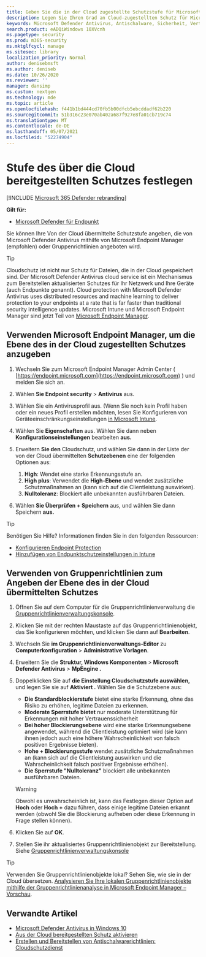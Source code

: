 ```yaml
---
title: Geben Sie die in der Cloud zugestellte Schutzstufe für Microsoft Defender Antivirus
description: Legen Sie Ihren Grad an Cloud-zugestellten Schutz für Microsoft Defender Antivirus.
keywords: Microsoft Defender Antivirus, Antischalware, Sicherheit, Verteidiger, Cloud, Aggressivität, Schutzstufe
search.product: eADQiWindows 10XVcnh
ms.pagetype: security
ms.prod: m365-security
ms.mktglfcycl: manage
ms.sitesec: library
localization_priority: Normal
author: denisebmsft
ms.author: deniseb
ms.date: 10/26/2020
ms.reviewer: ''
manager: dansimp
ms.custom: nextgen
ms.technology: mde
ms.topic: article
ms.openlocfilehash: f441b1bd444cd70fb5b00dfcb5ebcddadf62b220
ms.sourcegitcommit: 51b316c23e070ab402a687f927e8fa01cb719c74
ms.translationtype: MT
ms.contentlocale: de-DE
ms.lasthandoff: 05/07/2021
ms.locfileid: "52274904"
---
```

# <a name="specify-the-cloud-delivered-protection-level"></a>Stufe des über die Cloud bereitgestellten Schutzes festlegen

[!INCLUDE [Microsoft 365 Defender rebranding](../../includes/microsoft-defender.md)]


**Gilt für:**

- [Microsoft Defender für Endpunkt](/microsoft-365/security/defender-endpoint/)

Sie können Ihre Von der Cloud übermittelte Schutzstufe angeben, die von Microsoft Defender Antivirus mithilfe von Microsoft Endpoint Manager (empfohlen) oder Gruppenrichtlinien angeboten wird.

> [!TIP]
> Cloudschutz ist nicht nur Schutz für Dateien, die in der Cloud gespeichert sind. Der Microsoft Defender Antivirus cloud service ist ein Mechanismus zum Bereitstellen aktualisierten Schutzes für Ihr Netzwerk und Ihre Geräte (auch Endpunkte genannt). Cloud protection with Microsoft Defender Antivirus uses distributed resources and machine learning to deliver protection to your endpoints at a rate that is far faster than traditional security intelligence updates. Microsoft Intune und Microsoft Endpoint Manager sind jetzt Teil von [Microsoft Endpoint Manager](/mem/endpoint-manager-overview). 


## <a name="use-microsoft-endpoint-manager-to-specify-the-level-of-cloud-delivered-protection"></a>Verwenden Microsoft Endpoint Manager, um die Ebene des in der Cloud zugestellten Schutzes anzugeben

1. Wechseln Sie zum Microsoft Endpoint Manager Admin Center ( [https://endpoint.microsoft.com](https://endpoint.microsoft.com) ) und melden Sie sich an.

2. Wählen **Sie Endpoint security**  >  **Antivirus** aus.

3. Wählen Sie ein Antivirusprofil aus. (Wenn Sie noch kein Profil haben oder ein neues Profil erstellen möchten, lesen Sie Konfigurieren von Geräteeinschränkungseinstellungen [in Microsoft Intune](/intune/device-restrictions-configure).

4. Wählen Sie **Eigenschaften** aus. Wählen Sie dann neben **Konfigurationseinstellungen** bearbeiten **aus.**

5. Erweitern **Sie den** Cloudschutz, und wählen Sie dann in der Liste der von der Cloud übermittelten **Schutzebenen** eine der folgenden Optionen aus:

    1. **High**: Wendet eine starke Erkennungsstufe an.
    2. **High plus**: Verwendet die **High-Ebene** und wendet zusätzliche Schutzmaßnahmen an (kann sich auf die Clientleistung auswirken).
    3. **Nulltoleranz**: Blockiert alle unbekannten ausführbaren Dateien.

6. Wählen **Sie Überprüfen + Speichern** aus, und wählen Sie dann Speichern **aus.** 

> [!TIP]
> Benötigen Sie Hilfe? Informationen finden Sie in den folgenden Ressourcen:
> - [Konfigurieren Endpoint Protection](/mem/configmgr/protect/deploy-use/endpoint-protection-configure)
> - [Hinzufügen von Endpunktschutzeinstellungen in Intune](/mem/intune/protect/endpoint-protection-configure)
  

## <a name="use-group-policy-to-specify-the-level-of-cloud-delivered-protection"></a>Verwenden von Gruppenrichtlinien zum Angeben der Ebene des in der Cloud übermittelten Schutzes

1.  Öffnen Sie auf dem Computer für die Gruppenrichtlinienverwaltung die [Gruppenrichtlinienverwaltungskonsole](/previous-versions/windows/it-pro/windows-server-2008-R2-and-2008/cc731212(v=ws.11)).

2. Klicken Sie mit der rechten Maustaste auf das Gruppenrichtlinienobjekt, das Sie konfigurieren möchten, und klicken Sie dann auf **Bearbeiten**.

3.  Wechseln Sie **im Gruppenrichtlinienverwaltungs-Editor** zu **Computerkonfiguration**  >  **Administrative Vorlagen**.

4.  Erweitern Sie die **Struktur, Windows Komponenten**  >  **Microsoft Defender Antivirus**  >  **MpEngine .**

5.  Doppelklicken Sie auf **die Einstellung Cloudschutzstufe auswählen,** und legen Sie sie auf **Aktiviert .** Wählen Sie die Schutzebene aus:
    - **Die Standardblockierstufe** bietet eine starke Erkennung, ohne das Risiko zu erhöhen, legitime Dateien zu erkennen.
    - **Moderate Sperrstufe bietet** nur moderate Unterstützung für Erkennungen mit hoher Vertrauenssicherheit
    - **Bei hoher Blockierungsebene** wird eine starke Erkennungsebene angewendet, während die Clientleistung optimiert wird (sie kann ihnen jedoch auch eine höhere Wahrscheinlichkeit von falsch positiven Ergebnisse bieten).
    - **Hohe + Blockierungsstufe** wendet zusätzliche Schutzmaßnahmen an (kann sich auf die Clientleistung auswirken und die Wahrscheinlichkeit falsch positiver Ergebnisse erhöhen).
    - **Die Sperrstufe "Nulltoleranz"** blockiert alle unbekannten ausführbaren Dateien.
    
    > [!WARNING]
    > Obwohl es unwahrscheinlich ist, kann das Festlegen dieser Option auf **Hoch** oder **Hoch +** dazu führen, dass einige legitime Dateien erkannt werden (obwohl Sie die Blockierung aufheben oder diese Erkennung in Frage stellen können).

6. Klicken Sie auf **OK**.

7. Stellen Sie ihr aktualisiertes Gruppenrichtlinienobjekt zur Bereitstellung. Siehe [Gruppenrichtlinienverwaltungskonsole](/windows/win32/srvnodes/group-policy)

> [!TIP]
> Verwenden Sie Gruppenrichtlinienobjekte lokal? Sehen Sie, wie sie in der Cloud übersetzen. [Analysieren Sie Ihre lokalen Gruppenrichtlinienobjekte mithilfe der Gruppenrichtlinienanalyse in Microsoft Endpoint Manager – Vorschau](/mem/intune/configuration/group-policy-analytics). 
  
## <a name="related-articles"></a>Verwandte Artikel

- [Microsoft Defender Antivirus in Windows 10](microsoft-defender-antivirus-in-windows-10.md)
- [Aus der Cloud bereitgestellten Schutz aktivieren](enable-cloud-protection-microsoft-defender-antivirus.md)
- [Erstellen und Bereitstellen von Antischalwarerichtlinien: Cloudschutzdienst](/configmgr/protect/deploy-use/endpoint-antimalware-policies#cloud-protection-service)